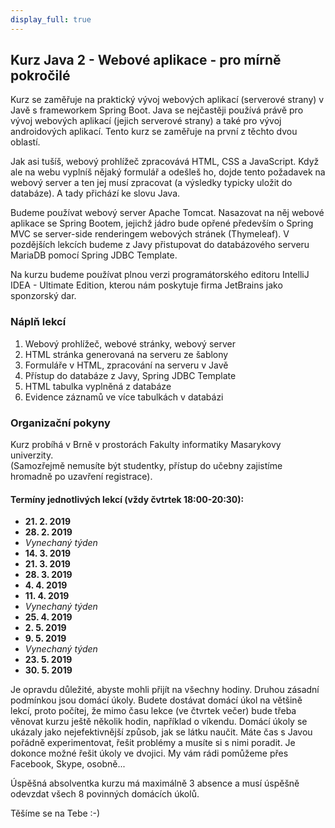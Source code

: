 ```yaml
---
display_full: true
---
```

Kurz Java 2 - Webové aplikace - pro mírně pokročilé
---------------------------------------------------

Kurz se zaměřuje na praktický vývoj webových aplikací (serverové strany) v Javě s frameworkem Spring Boot. Java se nejčastěji používá právě pro vývoj webových aplikací (jejich serverové strany) a také pro vývoj androidových aplikací. Tento kurz se zaměřuje na první z těchto dvou oblastí.

Jak asi tušíš, webový prohlížeč zpracovává HTML, CSS a JavaScript. Když ale na webu vyplníš nějaký formulář a odešleš ho, dojde tento požadavek na webový server a ten jej musí zpracovat (a výsledky typicky uložit do databáze). A tady přichází ke slovu Java.

Budeme používat webový server Apache Tomcat. Nasazovat na něj webové aplikace se Spring Bootem, jejichž jádro bude opřené především o Spring MVC se server-side renderingem webových stránek (Thymeleaf). V pozdějších lekcích budeme z Javy přistupovat do databázového serveru MariaDB pomocí Spring JDBC Template.

Na kurzu budeme používat plnou verzi programátorského editoru IntelliJ IDEA - Ultimate Edition, kterou nám poskytuje firma JetBrains jako sponzorský dar.

### Náplň lekcí

1. Webový prohlížeč, webové stránky, webový server
2. HTML stránka generovaná na serveru ze šablony
3. Formuláře v HTML, zpracování na serveru v Javě
4. Přístup do databáze z Javy, Spring JDBC Template
5. HTML tabulka vyplněná z databáze
6. Evidence záznamů ve více tabulkách v databázi


### Organizační pokyny

Kurz probíhá v Brně v prostorách Fakulty informatiky Masarykovy univerzity.<br/>
(Samozřejmě nemusíte být studentky, přístup do učebny zajistíme hromadně po uzavření registrace).

#### Termíny jednotlivých lekcí (vždy čvtrtek 18:00-20:30):

* **21. 2. 2019**
* **28. 2. 2019**
* *Vynechaný týden*
* **14. 3. 2019**
* **21. 3. 2019**
* **28. 3. 2019**
* **4. 4. 2019**
* **11. 4. 2019**
* *Vynechaný týden*
* **25. 4. 2019**
* **2. 5. 2019**
* **9. 5. 2019**
* *Vynechaný týden*
* **23. 5. 2019**
* **30. 5. 2019**

Je opravdu důležité, abyste mohli přijít na všechny hodiny.
Druhou zásadní podmínkou jsou domácí úkoly.
Budete dostávat domácí úkol na většině lekcí,
proto počítej, že mimo času lekce (ve čtvrtek večer)
bude třeba věnovat kurzu ještě několik hodin, například o víkendu.
Domácí úkoly se ukázaly jako nejefektivnější způsob,
jak se látku naučit. Máte čas s Javou pořádně experimentovat,
řešit problémy a musíte si s nimi poradit.
Je dokonce možné řešit úkoly ve dvojici.
My vám rádi pomůžeme přes Facebook, Skype, osobně...

Úspěšná absolventka kurzu má maximálně 3 absence
a musí úspěšně odevzdat všech 8 povinných domácích úkolů.

Těšíme se na Tebe :-)
